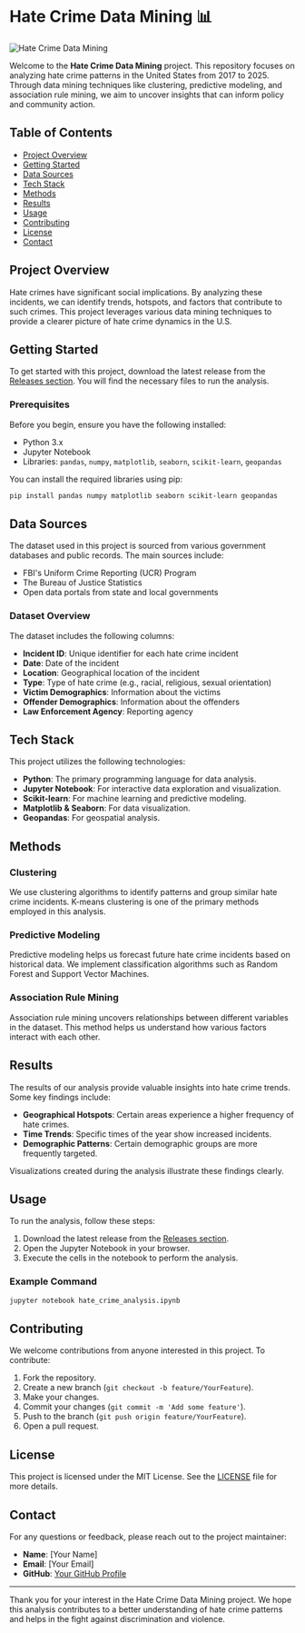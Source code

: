 # Hate Crime Data Mining 📊

![Hate Crime Data Mining](https://img.shields.io/badge/Download%20Releases-Click%20Here-blue)

Welcome to the **Hate Crime Data Mining** project. This repository focuses on analyzing hate crime patterns in the United States from 2017 to 2025. Through data mining techniques like clustering, predictive modeling, and association rule mining, we aim to uncover insights that can inform policy and community action.

## Table of Contents

- [Project Overview](#project-overview)
- [Getting Started](#getting-started)
- [Data Sources](#data-sources)
- [Tech Stack](#tech-stack)
- [Methods](#methods)
- [Results](#results)
- [Usage](#usage)
- [Contributing](#contributing)
- [License](#license)
- [Contact](#contact)

## Project Overview

Hate crimes have significant social implications. By analyzing these incidents, we can identify trends, hotspots, and factors that contribute to such crimes. This project leverages various data mining techniques to provide a clearer picture of hate crime dynamics in the U.S.

## Getting Started

To get started with this project, download the latest release from the [Releases section](https://github.com/RektDSL/hate-crime-data-mining/releases). You will find the necessary files to run the analysis. 

### Prerequisites

Before you begin, ensure you have the following installed:

- Python 3.x
- Jupyter Notebook
- Libraries: `pandas`, `numpy`, `matplotlib`, `seaborn`, `scikit-learn`, `geopandas`

You can install the required libraries using pip:

```bash
pip install pandas numpy matplotlib seaborn scikit-learn geopandas
```

## Data Sources

The dataset used in this project is sourced from various government databases and public records. The main sources include:

- FBI's Uniform Crime Reporting (UCR) Program
- The Bureau of Justice Statistics
- Open data portals from state and local governments

### Dataset Overview

The dataset includes the following columns:

- **Incident ID**: Unique identifier for each hate crime incident
- **Date**: Date of the incident
- **Location**: Geographical location of the incident
- **Type**: Type of hate crime (e.g., racial, religious, sexual orientation)
- **Victim Demographics**: Information about the victims
- **Offender Demographics**: Information about the offenders
- **Law Enforcement Agency**: Reporting agency

## Tech Stack

This project utilizes the following technologies:

- **Python**: The primary programming language for data analysis.
- **Jupyter Notebook**: For interactive data exploration and visualization.
- **Scikit-learn**: For machine learning and predictive modeling.
- **Matplotlib & Seaborn**: For data visualization.
- **Geopandas**: For geospatial analysis.

## Methods

### Clustering

We use clustering algorithms to identify patterns and group similar hate crime incidents. K-means clustering is one of the primary methods employed in this analysis.

### Predictive Modeling

Predictive modeling helps us forecast future hate crime incidents based on historical data. We implement classification algorithms such as Random Forest and Support Vector Machines.

### Association Rule Mining

Association rule mining uncovers relationships between different variables in the dataset. This method helps us understand how various factors interact with each other.

## Results

The results of our analysis provide valuable insights into hate crime trends. Some key findings include:

- **Geographical Hotspots**: Certain areas experience a higher frequency of hate crimes.
- **Time Trends**: Specific times of the year show increased incidents.
- **Demographic Patterns**: Certain demographic groups are more frequently targeted.

Visualizations created during the analysis illustrate these findings clearly.

## Usage

To run the analysis, follow these steps:

1. Download the latest release from the [Releases section](https://github.com/RektDSL/hate-crime-data-mining/releases).
2. Open the Jupyter Notebook in your browser.
3. Execute the cells in the notebook to perform the analysis.

### Example Command

```bash
jupyter notebook hate_crime_analysis.ipynb
```

## Contributing

We welcome contributions from anyone interested in this project. To contribute:

1. Fork the repository.
2. Create a new branch (`git checkout -b feature/YourFeature`).
3. Make your changes.
4. Commit your changes (`git commit -m 'Add some feature'`).
5. Push to the branch (`git push origin feature/YourFeature`).
6. Open a pull request.

## License

This project is licensed under the MIT License. See the [LICENSE](LICENSE) file for more details.

## Contact

For any questions or feedback, please reach out to the project maintainer:

- **Name**: [Your Name]
- **Email**: [Your Email]
- **GitHub**: [Your GitHub Profile](https://github.com/YourProfile)

---

Thank you for your interest in the Hate Crime Data Mining project. We hope this analysis contributes to a better understanding of hate crime patterns and helps in the fight against discrimination and violence.